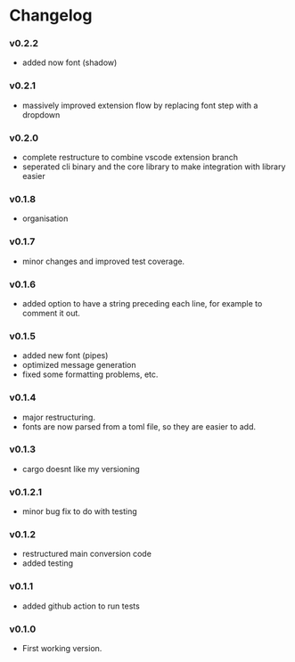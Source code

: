 # Changelog

### v0.2.2
 - added now font (shadow)

### v0.2.1
 - massively improved extension flow by replacing font step with a dropdown

### v0.2.0
 - complete restructure to combine vscode extension branch
 - seperated cli binary and the core library to make integration with library easier 

### v0.1.8
 - organisation

### v0.1.7
 - minor changes and improved test coverage.

### v0.1.6
 - added option to have a string preceding each line, for example to comment it out. 

### v0.1.5
 - added new font (pipes)
 - optimized message generation
 - fixed some formatting problems, etc.

### v0.1.4
 - major restructuring.
 - fonts are now parsed from a toml file, so they are easier to add.

### v0.1.3
 - cargo doesnt like my versioning

### v0.1.2.1
 - minor bug fix to do with testing

### v0.1.2
 - restructured main conversion code
 - added testing

### v0.1.1
 - added github action to run tests

### v0.1.0
 - First working version.
